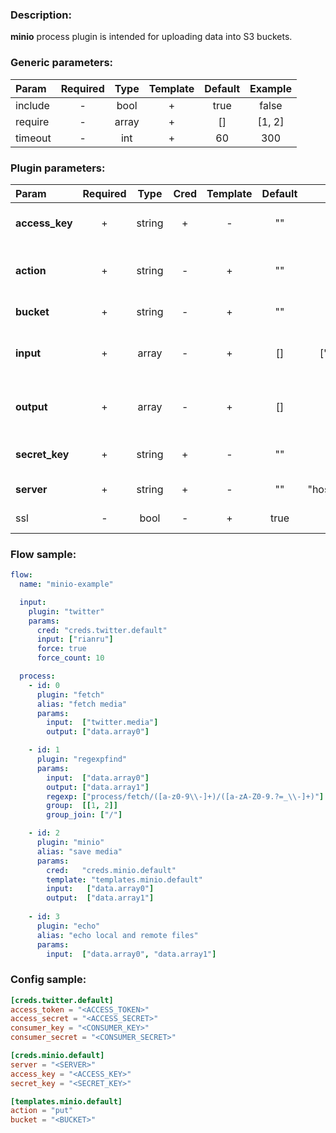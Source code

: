 ### Description:

**minio** process plugin is intended for uploading data into S3 buckets.


### Generic parameters:

| Param     | Required   | Type    | Template   | Default   | Example   |
| :-------- | :--------: | :-----: | :--------: | :-------: | :-------: |
| include   | -          | bool    | +          | true      | false     |
| require   | -          | array   | +          | []        | [1, 2]    |
| timeout   | -          | int     | +          | 60        | 300       |

### Plugin parameters:

| Param            | Required   | Type     | Cred   | Template   | Default   | Example              | Description                                                                                                  |
| :--------------- | :--------: | :------: | :----: | :--------: | :-------: | :------------------: | :----------------------------------------------------------------------------------------------------------- |
| **access_key**   | +          | string   | +      | -          | ""        | ""                   | [Minio Admin Guide](https://docs.min.io/docs/minio-admin-complete-guide.html)                                |
| **action**       | +          | string   | -      | +          | ""        | "put"                | Perform action (only "put" is supported).                                                                    |
| **bucket**       | +          | string   | -      | +          | ""        | "news"               | Bucket name.                                                                                                 |
| **input**        | +          | array    | -      | +          | []        | ["data.array0"]      | List of [DataItem](../../concept.md) fields with files paths.                                                |
| **output**       | +          | array    | -      | +          | []        | []                   | List of target [DataItem](../../concept.md) fields.                                                          |
| **secret_key**   | +          | string   | +      | -          | ""        | ""                   | [Minio Admin Guide](https://docs.min.io/docs/minio-admin-complete-guide.html)                                |
| **server**       | +          | string   | +      | -          | ""        | "host.example.com"   | Minio server.                                                                                                |
| ssl              | -          | bool     | -      | +          | true      | false                | Use SSL for connection.                                                                                      |

### Flow sample:

```yaml
flow:
  name: "minio-example"

  input:
    plugin: "twitter"
    params:
      cred: "creds.twitter.default"
      input: ["rianru"]
      force: true
      force_count: 10

  process:
    - id: 0
      plugin: "fetch"
      alias: "fetch media"
      params:
        input:  ["twitter.media"]
        output: ["data.array0"]

    - id: 1
      plugin: "regexpfind"
      params:
        input:  ["data.array0"]
        output: ["data.array1"]
        regexp: ["process/fetch/([a-z0-9\\-]+)/([a-zA-Z0-9.?=_\\-]+)"]
        group:  [[1, 2]]
        group_join: ["/"]

    - id: 2
      plugin: "minio"
      alias: "save media"
      params:
        cred:   "creds.minio.default"
        template: "templates.minio.default"
        input:   ["data.array0"]
        output:  ["data.array1"]
        
    - id: 3
      plugin: "echo"
      alias: "echo local and remote files"
      params:
        input:  ["data.array0", "data.array1"]
```

### Config sample:

```toml
[creds.twitter.default]
access_token = "<ACCESS_TOKEN>"
access_secret = "<ACCESS_SECRET>"
consumer_key = "<CONSUMER_KEY>"
consumer_secret = "<CONSUMER_SECRET>"

[creds.minio.default]
server = "<SERVER>"
access_key = "<ACCESS_KEY>"
secret_key = "<SECRET_KEY>"

[templates.minio.default]
action = "put"
bucket = "<BUCKET>"
```

